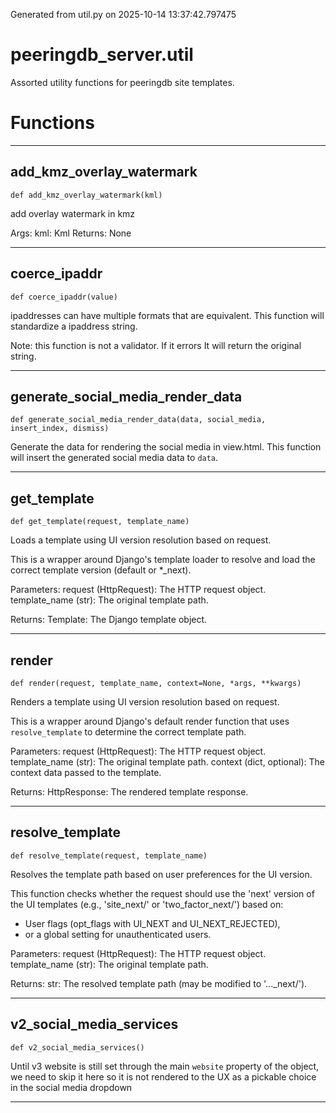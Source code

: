 Generated from util.py on 2025-10-14 13:37:42.797475

# peeringdb_server.util

Assorted utility functions for peeringdb site templates.

# Functions
---

## add_kmz_overlay_watermark
`def add_kmz_overlay_watermark(kml)`

add overlay watermark in kmz

Args:
    kml: Kml
Returns:
   None

---
## coerce_ipaddr
`def coerce_ipaddr(value)`

ipaddresses can have multiple formats that are equivalent.
This function will standardize a ipaddress string.

Note: this function is not a validator. If it errors
It will return the original string.

---
## generate_social_media_render_data
`def generate_social_media_render_data(data, social_media, insert_index, dismiss)`

Generate the data for rendering the social media in view.html.
This function will insert the generated social media data to `data`.

---
## get_template
`def get_template(request, template_name)`

Loads a template using UI version resolution based on request.

This is a wrapper around Django's template loader to resolve
and load the correct template version (default or *_next).

Parameters:
    request (HttpRequest): The HTTP request object.
    template_name (str): The original template path.

Returns:
    Template: The Django template object.

---
## render
`def render(request, template_name, context=None, *args, **kwargs)`

Renders a template using UI version resolution based on request.

This is a wrapper around Django's default render function that uses
`resolve_template` to determine the correct template path.

Parameters:
    request (HttpRequest): The HTTP request object.
    template_name (str): The original template path.
    context (dict, optional): The context data passed to the template.

Returns:
    HttpResponse: The rendered template response.

---
## resolve_template
`def resolve_template(request, template_name)`

Resolves the template path based on user preferences for the UI version.

This function checks whether the request should use the 'next' version
of the UI templates (e.g., 'site_next/' or 'two_factor_next/') based on:
  - User flags (opt_flags with UI_NEXT and UI_NEXT_REJECTED),
  - or a global setting for unauthenticated users.

Parameters:
    request (HttpRequest): The HTTP request object.
    template_name (str): The original template path.

Returns:
    str: The resolved template path (may be modified to '..._next/').

---
## v2_social_media_services
`def v2_social_media_services()`

Until v3 website is still set through the main `website` property
of the object, we need to skip it here so it is not rendered to
the UX as a pickable choice in the social media dropdown

---
